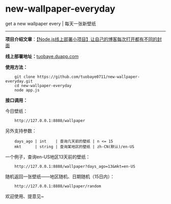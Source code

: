 # new-wallpaper-everyday
get a new wallpaper every | 每天一张新壁纸

***

**项目介绍文章**：[【Node.js线上部署小项目】让自己的博客每次打开都有不同的封面](http://tuobaye.com/2017/12/26/%E3%80%90Node.js%E7%BA%BF%E4%B8%8A%E9%83%A8%E7%BD%B2%E5%B0%8F%E9%A1%B9%E7%9B%AE%E3%80%91%E8%AE%A9%E8%87%AA%E5%B7%B1%E7%9A%84%E5%8D%9A%E5%AE%A2%E6%AF%8F%E6%AC%A1%E6%89%93%E5%BC%80%E9%83%BD%E6%9C%89%E4%B8%8D%E5%90%8C%E7%9A%84%E5%B0%81%E9%9D%A2/)

**线上部署地址：**[tuobaye.duapp.com](http://tuobaye.duapp.com/)

**使用方法：**

```
    git clone https://github.com/tuobaye0711/new-wallpaper-everyday.git
    cd new-wallpaper-everyday
    node app.js
```

**接口调用：**

今日壁纸：
```
    http://127.0.0.1:8888/wallpaper
```
另外支持参数：
```
    days_ago | int    | 查询几天前的壁纸 | n <= 15
    mkt      | string | 查询某地区的壁纸 | zh-CN(默认)/en-US
```
一个例子，查询en-US地区13天前的壁纸：
```
    http://127.0.0.1:8888/wallpaper?days_ago=13&mkt=en-US
```

随机返回一张壁纸——地区随机、日期随机（15日内）：
```
    http://127.0.0.1:8888/wallpaper/random
```

欢迎使用、提意见~

